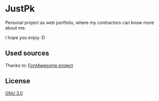 # JustPk

Personal project as web portfolio, where my contractors can know more about me.

I hope you enjoy :D 


## Used sources
Thanks to:
[FontAwesome project](https://choosealicense.com/licenses/mit/)

## License
[GNU 3.0](https://github.com/Pkcarreno/JustPk/blob/master/LICENSE)